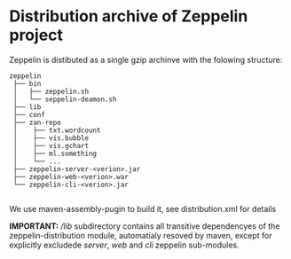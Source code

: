 # Distribution archive of Zeppelin project #

Zeppelin is distibuted as a single gzip archinve with the folowing structure:

```
zeppelin
 ├── bin
 │   ├── zeppelin.sh
 │   └── seppelin-deamon.sh
 ├── lib
 ├── conf
 ├── zan-repo
 │    ├── txt.wordcount
 │    ├── vis.bubble
 │    ├── vis.gchart
 │    ├── ml.something
 │    └── ...
 ├── zeppelin-server-<verion>.jar
 ├── zeppelin-web-<verion>.war
 └── zeppelin-cli-<verion>.jar
 
```

We use maven-assembly-pugin to build it, see distribution.xml for details

**IMPORTANT:** _/lib_ subdirectory contains all transitive dependencyes of the zeppelin-distribution module,
automatialy resoved by maven, except for explicitly excludede _server_, _web_ and _cli_ zeppelin sub-modules.
